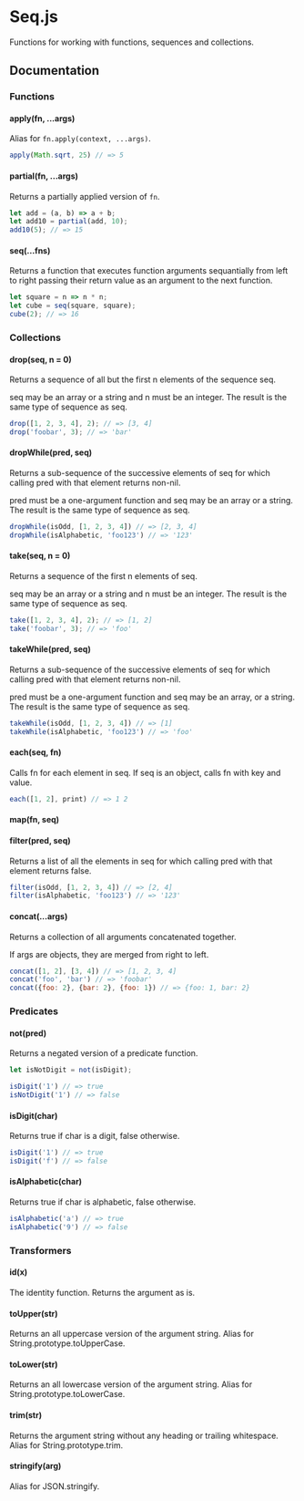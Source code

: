 # Seq.js

Functions for working with functions, sequences and collections.

## Documentation

### Functions

#### apply(fn, ...args)

Alias for `fn.apply(context, ...args)`.

```js
apply(Math.sqrt, 25) // => 5
```

#### partial(fn, ...args)

Returns a partially applied version of `fn`.

```js
let add = (a, b) => a + b;
let add10 = partial(add, 10);
add10(5); // => 15
```

#### seq(...fns)

Returns a function that executes function arguments sequantially from left to
right passing their return value as an argument to the next function.

```js
let square = n => n * n;
let cube = seq(square, square);
cube(2); // => 16
```

### Collections

#### drop(seq, n = 0)

Returns a sequence of all but the first n elements of the sequence seq.

seq may be an array or a string and n must be an integer.  The result is the
same type of sequence as seq.

```js
drop([1, 2, 3, 4], 2); // => [3, 4]
drop('foobar', 3); // => 'bar'
```

#### dropWhile(pred, seq)

Returns a sub-sequence of the successive elements of seq for which calling pred
with that element returns non-nil.
 
pred must be a one-argument function and seq may be an array or a string. The
result is the same type of sequence as seq.

```js
dropWhile(isOdd, [1, 2, 3, 4]) // => [2, 3, 4]
dropWhile(isAlphabetic, 'foo123') // => '123'
```

#### take(seq, n = 0)

Returns a sequence of the first n elements of seq.

seq may be an array or a string and n must be an integer.  The result is the
same type of sequence as seq.

```js
take([1, 2, 3, 4], 2); // => [1, 2]
take('foobar', 3); // => 'foo'
```

#### takeWhile(pred, seq)

Returns a sub-sequence of the successive elements of seq for which calling pred
with that element returns non-nil.

pred must be a one-argument function and seq may be an array, or a string. The
result is the same type of sequence as seq.

```js
takeWhile(isOdd, [1, 2, 3, 4]) // => [1]
takeWhile(isAlphabetic, 'foo123') // => 'foo'
```

#### each(seq, fn)

Calls fn for each element in seq. If seq is an object, calls fn with key and
value.

```js
each([1, 2], print) // => 1 2
```

#### map(fn, seq)

#### filter(pred, seq)

Returns a list of all the elements in seq for which calling pred with that
element returns false.

```js
filter(isOdd, [1, 2, 3, 4]) // => [2, 4]
filter(isAlphabetic, 'foo123') // => '123'
```

#### concat(...args)

Returns a collection of all arguments concatenated together.

If args are objects, they are merged from right to left.

```js
concat([1, 2], [3, 4]) // => [1, 2, 3, 4]
concat('foo', 'bar') // => 'foobar'
concat({foo: 2}, {bar: 2}, {foo: 1}) // => {foo: 1, bar: 2}
```

### Predicates

#### not(pred)

Returns a negated version of a predicate function.

```js
let isNotDigit = not(isDigit);

isDigit('1') // => true
isNotDigit('1') // => false
```

#### isDigit(char)

Returns true if char is a digit, false otherwise.

```js
isDigit('1') // => true
isDigit('f') // => false
```

#### isAlphabetic(char)

Returns true if char is alphabetic, false otherwise.

```js
isAlphabetic('a') // => true
isAlphabetic('9') // => false
```


### Transformers

#### id(x)

The identity function. Returns the argument as is.

#### toUpper(str)

Returns an all uppercase version of the argument string. Alias for
String.prototype.toUpperCase.

#### toLower(str)

Returns an all lowercase version of the argument string. Alias for
String.prototype.toLowerCase.

#### trim(str)

Returns the argument string without any heading or trailing whitespace. Alias
for String.prototype.trim.

#### stringify(arg)

Alias for JSON.stringify.

